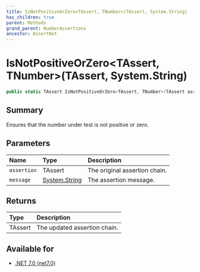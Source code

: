 ```yaml
---
title: IsNotPositiveOrZero<TAssert, TNumber>(TAssert, System.String)
has_children: true
parent: Methods
grand_parent: NumberAssertions
ancestor: AssertNet
---
```

# IsNotPositiveOrZero&lt;TAssert, TNumber&gt;(TAssert, System.String)

```csharp
public static TAssert IsNotPositiveOrZero<TAssert, TNumber>(TAssert assertion, System.String message);
```

## Summary
Ensures that the number under test is not positive or zero.

## Parameters
|Name|Type|Description|
|:-|:-|:-|
|`assertion`|TAssert|The original assertion chain.|
|`message`|[System.String](https://learn.microsoft.com/en-us/dotnet/api/system.string)|The assertion message.|

## Returns
|Type|Description|
|:-|:-|
|TAssert|The updated assertion chain.|

## Available for
- [.NET 7.0 (net7.0)](https://versionsof.net/core/7.0/)
